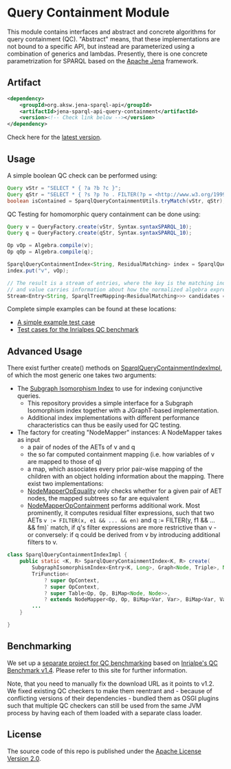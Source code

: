 # Query Containment Module

This module contains interfaces and abstract and concrete algorithms for query containment (QC).
"Abstract" means, that these implementations are not bound to a specific API, but instead are parameterized using a combination of generics and lambdas. Presently, there is one concrete parametrization for SPARQL based on the [Apache Jena](https://jena.apache.org/) framework.

## Artifact
```xml
<dependency>
    <groupId>org.aksw.jena-sparql-api</groupId>
    <artifactId>jena-sparql-api-query-containment</artifactId>
    <version><!-- Check link below --></version>
</dependency>
```
Check here for the [latest version](http://search.maven.org/#search%7Cga%7C1%7Cg%3A%22org.aksw.jena-sparql-api%22%20a%3A%22jena-sparql-api-query-containment%22).


## Usage
A simple boolean QC check can be performed using:
```java
Query vStr = "SELECT * { ?a ?b ?c }";
Query qStr = "SELECT * { ?s ?p ?o . FILTER(?p = <http://www.w3.org/1999/02/22-rdf-syntax-ns#type>) }";
boolean isContained = SparqlQueryContainmentUtils.tryMatch(vStr, qStr);
```

QC Testing for homomorphic query containment can be done using:


```java
Query v = QueryFactory.create(vStr, Syntax.syntaxSPARQL_10);
Query q = QueryFactory.create(qStr, Syntax.syntaxSPARQL_10);

Op vOp = Algebra.compile(v);
Op qOp = Algebra.compile(q);

SparqlQueryContainmentIndex<String, ResidualMatching> index = SparqlQueryContainmentIndexImpl.create();
index.put("v", vOp);

// The result is a stream of entries, where the key is the matching index entry,
// and value carries information about how the normalized algebra expression tree of that entry can be aligned to one of q.
Stream<Entry<String, SparqlTreeMapping<ResidualMatching>>> candidates = index.match(qOp);

```

Complete simple examples can be found at these locations:

* [A simple example test case](src/test/java/org/aksw/jena_sparql_api/query_containment/core/TestSparqlQueryContainmentSimple.java)
* [Test cases for the Inrialpes QC benchmark](src/test/java/org/aksw/jena_sparql_api/query_containment/core/TestSparqlQueryContainmentWithInrialpesQcBenchmark.java)


## Advanced Usage

There exist further create() methods on [SparqlQueryContainmentIndexImpl](src/main/java/org/aksw/jena_sparql_api/query_containment/index/SparqlQueryContainmentIndexImpl.java), of which the most generic one takes two arguments:

* The [Subgraph Isomorphism Index](https://github.com/SmartDataAnalytics/SubgraphIsomorphismIndex) to use for indexing conjunctive queries.
  * This repository provides a simple interface for a Subgraph Isomorphism index together with a JGraphT-based implementation.
  * Additional index implementations with different performance characteristics can thus be easily used for QC testing.
* The factory for creating "NodeMapper" instances: A NodeMapper takes as input
  * a pair of nodes of the AETs of v and q
  * the so far computed containment mapping (i.e. how variables of v are mapped to those of q)
  * a map, which associates every prior pair-wise mapping of the children with an object holding information about the mapping.
  There exist two implementations:
  * [NodeMapperOpEquality](src/main/java/org/aksw/jena_sparql_api/query_containment/index/NodeMapperOpEquality.java) only checks whether for a given pair of AET nodes, the mapped subtrees so far are equivalent
  * [NodeMapperOpContainment](src/main/java/org/aksw/jena_sparql_api/query_containment/index/NodeMapperOpContainment.java) performs additional work. Most prominently, it computes residual filter expressions, such that two AETs `v := FILTER(x, e1 && ... && en)` and q := FILTER(y, f1 && ... && fm)` match, if q's filter expressions are more restrictive than v - or conversely: if q could be derived from v by introducing additional filters to v. 

```java
class SparqlQueryContainmentIndexImpl {
    public static <K, R> SparqlQueryContainmentIndex<K, R> create(
        SubgraphIsomorphismIndex<Entry<K, Long>, Graph<Node, Triple>, Node> index,
        TriFunction<
            ? super OpContext,
            ? super OpContext,
            ? super Table<Op, Op, BiMap<Node, Node>>,
            ? extends NodeMapper<Op, Op, BiMap<Var, Var>, BiMap<Var, Var>, R>> nodeMapperFactory) {
        ...
    }

}
```

## Benchmarking
We set up a [separate project for QC benchmarking](/benchmarking/sparqlqc-jena3) based on [Inrialpe's QC Benchmark v1.4](http://sparql-qc-bench.inrialpes.fr/download.html). Please refer to this site for further information.

Note, that you need to manually fix the download URL as it points to v1.2.
We fixed existing QC checkers to make them reentrant and - because of conflicting versions of their dependencies - bundled them as OSGI plugins such that multiple QC checkers can still be used from the same JVM process by having each of them loaded with a separate class loader.


## License
The source code of this repo is published under the [Apache License Version 2.0](/LICENSE).



